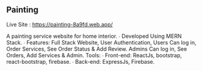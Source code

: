 ## Painting 
Live Site : https://painting-8a9fd.web.app/

A painting service website for home interior. 
    ∙ Developed Using MERN Stack. 
    ∙ Features: Full Stack Website, User Authentication, Users Can log in, Order Services, See Order Status &  Add Review. Admins Can log in, See Orders, Add Services & Admin. 
Tools: 
    ∙ Front-end: ReactJs, bootstrap, react-bootstrap, firebase. 
    ∙ Back-end: ExpressJs, Firebase. 